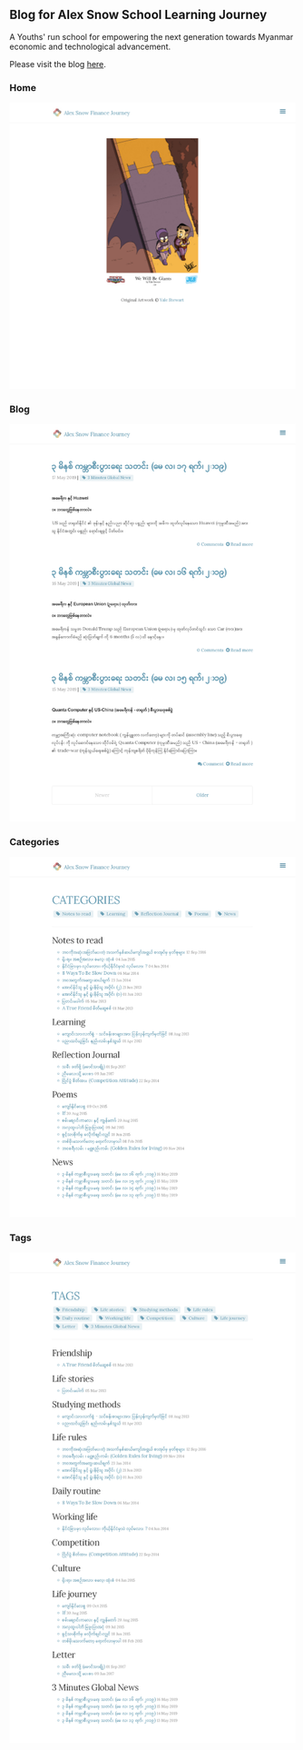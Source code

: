 ## Blog for Alex Snow School Learning Journey

A Youths' run school for empowering the next generation towards Myanmar economic and technological advancement.

  Please visit the blog [here](https://alexsnow348.github.io/).
### Home
![Home](site_screenshot/home.png "Home Page")
### Blog
![Blog](site_screenshot/blog.png "Blog Page")
### Categories
![Categories](site_screenshot/catalog.png "Categories Page")
### Tags
![Tags](site_screenshot/tag.png "Tags Page")
